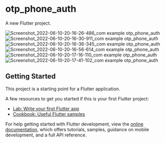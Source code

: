 # otp_phone_auth

A new Flutter project.

![Screenshot_2022-06-10-20-16-26-486_com example otp_phone_auth](https://user-images.githubusercontent.com/83803981/173092133-1bff2815-0dd8-435a-9dfc-73bf49d2507c.jpg)
![Screenshot_2022-06-10-20-16-30-911_com example otp_phone_auth](https://user-images.githubusercontent.com/83803981/173092163-0cd22810-d0b2-4aa3-a149-25e37d08b65d.jpg)
![Screenshot_2022-06-10-20-16-36-345_com example otp_phone_auth](https://user-images.githubusercontent.com/83803981/173092224-af9f2894-d8a5-4dd2-9c00-f091edaad379.jpg)
![Screenshot_2022-06-10-20-16-56-614_com example otp_phone_auth](https://user-images.githubusercontent.com/83803981/173092247-b3546156-1eb5-404a-bbdd-e68e6292b614.jpg)
![Screenshot_2022-06-10-20-17-16-110_com example otp_phone_auth](https://user-images.githubusercontent.com/83803981/173092273-2829d052-8640-4aeb-937d-29596fc74419.jpg)
![Screenshot_2022-06-10-20-17-41-102_com example otp_phone_auth](https://user-images.githubusercontent.com/83803981/173092304-55fafe54-b520-4326-974b-61e5e298bc9c.jpg)

## Getting Started

This project is a starting point for a Flutter application.

A few resources to get you started if this is your first Flutter project:

- [Lab: Write your first Flutter app](https://docs.flutter.dev/get-started/codelab)
- [Cookbook: Useful Flutter samples](https://docs.flutter.dev/cookbook)

For help getting started with Flutter development, view the
[online documentation](https://docs.flutter.dev/), which offers tutorials,
samples, guidance on mobile development, and a full API reference.
